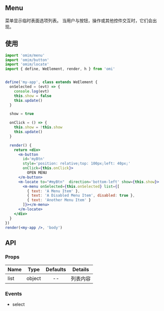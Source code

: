 ## Menu

菜单显示临时表面选项列表。 当用户与按钮，操作或其他控件交互时，它们会出现。

## 使用

```jsx
import 'omim/menu'
import 'omim/button'
import 'omim/locate'
import { define, WeElement, render, h } from 'omi'


define('my-app', class extends WeElement {
  onSelected = (evt) => {
    console.log(evt)
    this.show = false
    this.update()
  }

  show = true

  onClick = () => {
    this.show = !this.show
    this.update()
  }

  render() {
    return <div>
      <m-button 
        id='myBtn'
        style='position: relative;top: 100px;left: 40px;'
        onClick={this.onClick}>
          OPEN MENU
      </m-button>
      <m-locate to="#myBtn"  direction='bottom-left' show={this.show}>
        <m-menu onSelected={this.onSelected} list={[
          { text: 'A Menu Item' },
          { text: 'A Disabled Menu Item', disabled: true },
          { text: 'Another Menu Item' }
        ]}></m-menu>
      </m-locate>
    </div>
  }
})
render(<my-app />, 'body')
```

## API

### Props

|  **Name**  | **Type**        | **Defaults**  | **Details**  |
| ------------- |:-------------:|:-----:|:-------------:|
| list | object | -- | 列表内容 |

### Events

* select 